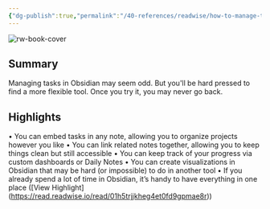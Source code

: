 ```yaml
---
{"dg-publish":true,"permalink":"/40-references/readwise/how-to-manage-tasks-in-obsidian-the-complete-guide/","tags":["rw/articles"]}
---
```


![rw-book-cover](https://obsidian.rocks/wp-content/uploads/2022/09/thomas-bormans-pcpsVsyFp_s-unsplash.jpg)

## Summary

Managing tasks in Obsidian may seem odd. But you'll be hard pressed to find a more flexible tool. Once you try it, you may never go back.

## Highlights

• You can embed tasks in any note, allowing you to organize projects however you like
• You can link related notes together, allowing you to keep things clean but still accessible
• You can keep track of your progress via custom dashboards or Daily Notes
• You can create visualizations in Obsidian that may be hard (or impossible) to do in another tool
• If you already spend a lot of time in Obsidian, it’s handy to have everything in one place ([View Highlight] (https://read.readwise.io/read/01h5trjjkheg4et0fd9gpmae8r))


